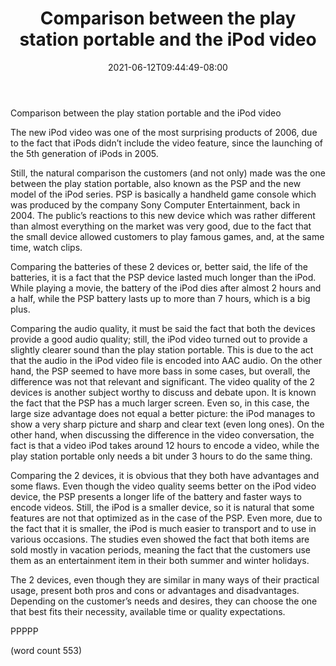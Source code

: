 ﻿---
title: "Comparison between the play station portable and the iPod video"
date: 2021-06-12T09:44:49-08:00
description: "Ipod-Video Tips for Web Success"
featured_image: "/images/Ipod-Video.jpg"
tags: ["Ipod Video"]
---

Comparison between the play station portable and the iPod video

	
The new iPod video was one of the most surprising products of 2006, due to the fact that iPods didn’t include the video feature, since the launching of the 5th generation of iPods in 2005. 
	
Still, the natural comparison the customers (and not only) made was the one between the play station portable, also known as the PSP and the new model of the iPod series. PSP is basically a handheld game console which was produced by the company Sony Computer Entertainment, back in 2004. The public’s reactions to this new device which was rather different than almost everything on the market was very good, due to the fact that the small device allowed customers to play famous games, and, at the same time, watch clips. 
	
Comparing the batteries of these 2 devices or, better said, the life of the batteries, it is a fact that the PSP device lasted much longer than the iPod. While playing a movie, the battery of the iPod dies after almost 2 hours and a half, while the PSP battery lasts up to more than 7 hours, which is a big plus. 
	
Comparing the audio quality, it must be said the fact that both the devices provide a good audio quality; still, the iPod video turned out to provide a slightly clearer sound than the play station portable. This is due to the act that the audio in the iPod video file is encoded into AAC audio. On the other hand, the PSP seemed to have more bass in some cases, but overall, the difference was not that relevant and significant. The video quality of the 2 devices is another subject worthy to discuss and debate upon. It is known the fact that the PSP has a much larger screen. Even so, in this case, the large size advantage does not equal a better picture: the iPod manages to show a very sharp picture and sharp and clear text (even long ones). On the other hand, when discussing the difference in the video conversation, the fact is that a video iPod takes around 12 hours to encode a video, while the play station portable only needs a bit under 3 hours to do the same thing. 
	
Comparing the 2 devices, it is obvious that they both have advantages and some flaws. Even though the video quality seems better on the iPod video device, the PSP presents a longer life of the battery and faster ways to encode videos. Still, the iPod is a smaller device, so it is natural that some features are not that optimized as in the case of the PSP. Even more, due to the fact that it is smaller, the iPod is much easier to transport and to use in various occasions. The studies even showed the fact that both items are sold mostly in vacation periods, meaning the fact that the customers use them as an entertainment item in their both summer and winter holidays. 
	
The 2 devices, even though they are similar in many ways of their practical usage, present both pros and cons or advantages and disadvantages. Depending on the customer’s needs and desires, they can choose the one that best fits their necessity, available time or quality expectations.

PPPPP

(word count 553)


